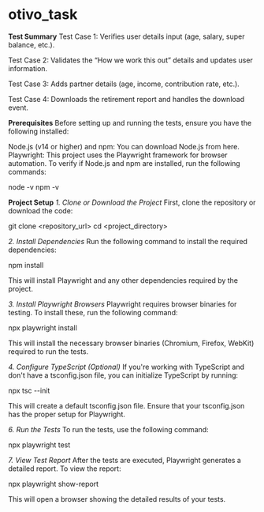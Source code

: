# otivo_task
**Test Summary**
Test Case 1: Verifies user details input (age, salary, super balance, etc.).

Test Case 2: Validates the “How we work this out” details and updates user information.

Test Case 3: Adds partner details (age, income, contribution rate, etc.).

Test Case 4: Downloads the retirement report and handles the download event.

**Prerequisites**
Before setting up and running the tests, ensure you have the following installed:

Node.js (v14 or higher) and npm: You can download Node.js from here.
Playwright: This project uses the Playwright framework for browser automation.
To verify if Node.js and npm are installed, run the following commands:

node -v
npm -v


**Project Setup**
_1. Clone or Download the Project_
First, clone the repository or download the code:

git clone <repository_url>
cd <project_directory>

_2. Install Dependencies_
Run the following command to install the required dependencies:


npm install

This will install Playwright and any other dependencies required by the project.

_3. Install Playwright Browsers_
Playwright requires browser binaries for testing. To install these, run the following command:

npx playwright install

This will install the necessary browser binaries (Chromium, Firefox, WebKit) required to run the tests.

_4. Configure TypeScript (Optional)_
If you're working with TypeScript and don't have a tsconfig.json file, you can initialize TypeScript by running:

npx tsc --init

This will create a default tsconfig.json file. Ensure that your tsconfig.json has the proper setup for Playwright.

_6. Run the Tests_
To run the tests, use the following command:

npx playwright test

_7. View Test Report_
After the tests are executed, Playwright generates a detailed report. To view the report:

npx playwright show-report

This will open a browser showing the detailed results of your tests.
